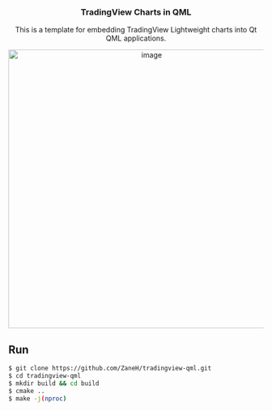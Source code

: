 <div align="center">
<h3>TradingView Charts in QML</h3>

This is a template for embedding TradingView Lightweight charts into Qt QML applications.

<img width="550" alt="image" src="https://github.com/user-attachments/assets/04025bd7-d50a-446c-802a-8b971c62d73f" />
</div>

## Run

```sh
$ git clone https://github.com/ZaneH/tradingview-qml.git
$ cd tradingview-qml
$ mkdir build && cd build
$ cmake ..
$ make -j(nproc)
```
